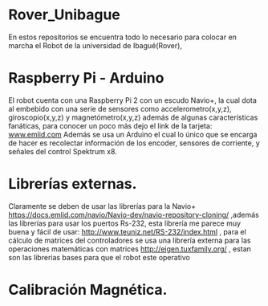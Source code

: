 # Rover_Unibague

En estos repositorios se encuentra todo lo necesario para colocar en marcha el Robot de la universidad de Ibagué(Rover),  



# Raspberry Pi - Arduino

El robot cuenta con una Raspberry Pi 2 con un escudo Navio+, la cual dota al embebido con una serie de sensores como accelerometro(x,y,z), giroscopio(x,y,z) y magnetómetro(x,y,z) además de algunas características fanáticas, para conocer un poco más dejo el link de la tarjeta: www.emlid.com
Además se usa un Arduino el cual lo único que se encarga de hacer es recolectar información de los encoder, sensores de corriente, y señales del control Spektrum x8.

# Librerías externas.

Claramente se deben de usar las librerías para la Navio+ https://docs.emlid.com/navio/Navio-dev/navio-repository-cloning/  ,además las librerías para usar los puertos Rs-232, esta librería me parece muy buena y fácil de usar: http://www.teuniz.net/RS-232/index.html , para el cálculo de matrices del controladores se usa una librería externa para las operaciones matemáticas con matrices http://eigen.tuxfamily.org/ , estan son las librerias bases para que el robot este operativo

# Calibración Magnética.


 

